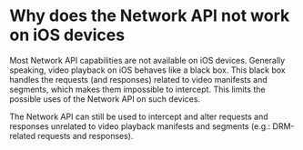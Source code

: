 # Why does the Network API not work on iOS devices

Most Network API capabilities are not available on iOS devices. Generally speaking, video playback on iOS behaves like a black box. This black box handles the requests (and responses) related to video manifests and segments, which makes them impossible to intercept. This limits the possible uses of the Network API on such devices.

The Network API can still be used to intercept and alter requests and responses unrelated to video playback manifests and segments (e.g.: DRM-related requests and responses).
